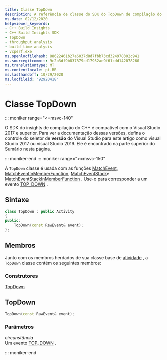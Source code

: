 ```yaml
---
title: Classe TopDown
description: A referência de classe do SDK do TopDown de compilação do C++.
ms.date: 02/12/2020
helpviewer_keywords:
- C++ Build Insights
- C++ Build Insights SDK
- TopDown
- throughput analysis
- build time analysis
- vcperf.exe
ms.openlocfilehash: 88622461b27a6037d8d7fbb73cd324978302c941
ms.sourcegitcommit: 9c2b3df9b837879cd17932ae9f61cdd142078260
ms.translationtype: MT
ms.contentlocale: pt-BR
ms.lasthandoff: 10/29/2020
ms.locfileid: "92920418"
---
```

# <a name="topdown-class"></a>Classe TopDown

::: moniker range="<=msvc-140"

O SDK do insights de compilação do C++ é compatível com o Visual Studio 2017 e superior. Para ver a documentação dessas versões, defina o controle do seletor de **versão** do Visual Studio para este artigo como visual Studio 2017 ou visual Studio 2019. Ele é encontrado na parte superior do Sumário nesta página.

::: moniker-end
::: moniker range=">=msvc-150"

A `TopDown` classe é usada com as funções [MatchEvent](../functions/match-event.md), [MatchEventInMemberFunction](../functions/match-event-in-member-function.md), [MatchEventStack](../functions/match-event-stack.md)e [MatchEventStackInMemberFunction](../functions/match-event-stack-in-member-function.md) . Use-o para corresponder a um evento [TOP_DOWN](../event-table.md#top-down) .

## <a name="syntax"></a>Sintaxe

```cpp
class TopDown : public Activity
{
public:
    TopDown(const RawEvent& event);
};
```

## <a name="members"></a>Membros

Junto com os membros herdados de sua classe base de [atividade](activity.md) , a `TopDown` classe contém os seguintes membros:

### <a name="constructors"></a>Construtores

[TopDown](#top-down)

## <a name="topdown"></a><a name="top-down"></a> TopDown

```cpp
TopDown(const RawEvent& event);
```

### <a name="parameters"></a>Parâmetros

*circunstância*\
Um evento [TOP_DOWN](../event-table.md#top-down) .

::: moniker-end
